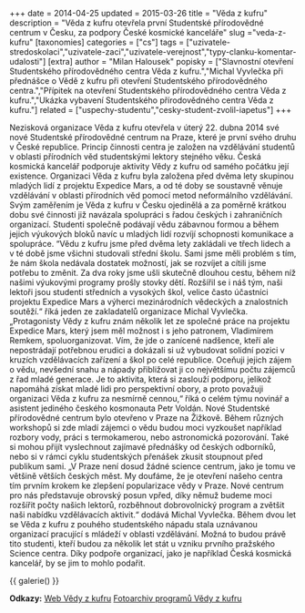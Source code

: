 +++
date = 2014-04-25
updated = 2015-03-26
title = "Věda z kufru"
description = "Věda z kufru otevřela první Studentské přírodovědné centrum v Česku, za podpory České kosmické kanceláře"
slug ="veda-z-kufru"
[taxonomies]
categories = ["cs"]
tags = ["uzivatele-stredoskolaci","uzivatele-zaci","uzivatele-verejnost","typy-clanku-komentar-udalosti"]
[extra]
author = "Milan Halousek"
popisky = ["Slavnostní otevření Studentského přírodovědného centra Věda z kufru.","Michal Vyvlečka při přednášce o Vědě z kufru při otevření Studentského přírodovědného centra.","Přípitek na otevření Studentského přírodovědného centra Věda z kufru.","Ukázka vybavení Studentského přírodovědného centra Věda z kufru."]
related = ["uspechy-studentu","cesky-student-zvolil-iapetus"]
+++

Nezisková organizace Věda z kufru otevřela v úterý 22. dubna 2014 své nové Studentské přírodovědné centrum na Praze, které je první svého druhu v České republice. Princip činnosti centra je založen na vzdělávání studentů v oblasti přírodních věd studentskými lektory stejného věku. Česká kosmická kancelář podporuje aktivity Vědy z kufru od samého počátku její existence. Organizaci Věda z kufru byla založena před dvěma lety skupinou mladých lidí z projektu Expedice Mars, a od té doby se soustavně věnuje vzdělávání v oblasti přírodních věd pomocí metod neformálního vzdělávání. Svým zaměřením je Věda z kufru v Česku ojedinělá a za poměrně krátkou dobu své činnosti již navázala spolupráci s řadou českých i zahraničních organizací. Studenti společně podávají vědu zábavnou formou a během jejich výukových bloků navíc u mladých lidí rozvíjí schopnosti komunikace a spolupráce. “Vědu z kufru jsme před dvěma lety zakládali ve třech lidech a v té době jsme všichni studovali střední školu. Sami jsme měli problém s tím, že nám škola nedávala dostatek možností, jak se rozvíjet a cítili jsme potřebu to změnit. Za dva roky jsme ušli skutečně dlouhou cestu, během níž našimi výukovými programy prošly stovky dětí. Rozšířil se i náš tým, naši lektoři jsou studenti středních a vysokých škol, velice často účastníci projektu Expedice Mars a výherci mezinárodních vědeckých a znalostních soutěží.“ říká jeden ze zakladatelů organizace Michal Vyvlečka. „Protagonisty Vědy z kufru znám několik let ze společné práce na projektu Expedice Mars, který jsem měl možnost i s jeho patronem, Vladimírem Remkem, spoluorganizovat. Vím, že jde o zanícené nadšence, kteří ale nepostrádají potřebnou erudici a dokázali si už vybudovat solidní pozici v kruzích vzdělávacích zařízení a škol po celé republice. Oceňuji jejich zájem o vědu, nevšední snahu a nápady přibližovat ji co největšímu počtu zájemců z řad mladé generace. Je to aktivita, která si zaslouží podporu, jelikož napomáhá získat mladé lidi pro perspektivní obory, a proto považuji organizaci Věda z kufru za nesmírně cennou,“ říká o celém týmu novinář a asistent jediného českého kosmonauta Petr Voldán. Nové Studentské přírodovědné centrum bylo otevřeno v Praze na Žižkově. Během různých workshopů si zde mladí zájemci o vědu budou moci vyzkoušet například rozbory vody, práci s termokamerou, nebo astronomická pozorování. Také si mohou přijít vyslechnout zajímavé přednášky od českých odborníků, nebo si v rámci cyklu studentských přenášek zkusit stoupnout před publikum sami. „V Praze není dosud žádné science centrum, jako je tomu ve většině větších českých měst. My doufáme, že je otevření našeho centra tím prvním krokem ke zlepšení popularizace vědy v Praze. Nové centrum pro nás představuje obrovský posun vpřed, díky němuž budeme moci rozšířit počty našich lektorů, rozběhnout dobrovolnický program a zvětšit naši nabídku vzdělávacích aktivit.“ dodává Michal Vyvlečka. Během dvou let se Věda z kufru z pouhého studentského nápadu stala uznávanou organizací pracující s mládeží v oblasti vzdělávání. Možná to budou právě tito studenti, kteří budou za několik let stát u vzniku prvního pražského Science centra. Díky podpoře organizací, jako je například Česká kosmická kancelář, by se jim to mohlo podařit.

{{ galerie() }}

**Odkazy:**
[Web Vědy z kufru]
[Fotoarchiv programů Vědy z kufru]

[Web Vědy z kufru]: http://www.vedazkufru.cz
[Fotoarchiv programů Vědy z kufru]: http://vedazkufru.rajce.idnes.cz

